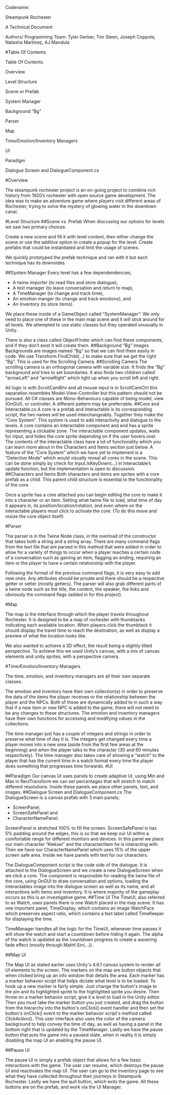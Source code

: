 Codename:

Steampunk Rochester

A Technical Document

Authors/ Programming Team:
Tyler Gerber, Tim Steen, Joseph Coppola, Natasha Martinez, AJ Mandula



#Table Of Contents

Table Of Contents

Overview

Level Structure

Scene or Prefab

System Manager

Background “Bg”

Parser

Map

Time/Emotion/Inventory Managers

UI

Paradigm

Dialogue Screen and DialogueComponent.cs

#Overview

The steampunk rochester project is an on-going project to combine rich history from 1920’s rochester with open source game development. The idea was to make an adventure game where players visit different areas of Rochester, trying to solve the mystery of glowing water in the downtown canal.

#Level Structure
##Scene vs. Prefab
When discussing our options for levels we saw two primary choices. 

Create a new scene and fill it with level content, then either change the scene or use the additive option to create a popup for the level. 
Create prefabs that could be instantiated and limit the usage of scenes. 

We quickly prototyped the prefab technique and ran with it but each technique has its downsides.

##System Manager
Every level has a few dependendencies; 

- A twine importer (to read files and store dialogue), 
- A test manager (to leave conversation and return to map),
- A TimeManager (to change and track time), 
- An emotion manger (to change and track emotions), and 
- An Inventory (to store items). 

We place these inside of a GameObject called “SystemManager”. We only need to place one of these in the main map scene and it will stick around for all levels. We attempted to use static classes but they operated unusually in Unity.

There is also a class called ObjectFinder which can find these components, and if they don’t exist it will create them.
##Background “Bg” Images
Backgrounds are images named “Bg” so that we can find them easily in code. We use Transform.FindChild(...) to make sure that we get the right “Bg”. This is used for the Scrolling Camera.
##Scrolling Camera
The scrolling camera is an orthogonal camera with variable size. It finds the “Bg” background and tries to set boundaries. It also finds two children called “arrowLeft” and “arrowRight” which light up when you scroll left and right. 

All logic is with ScrollCamBhv and all mouse input is in ScrollCamCtrl this separation resembles Model-View-Controller but this pattern should not be pursued. All C# classes are Mono-Behaviours capable of being model, view (OnGUI), or controller. A different pattern may be preferrable.
##Core and Interactable.cs
A core is a prefab and Interactable is its corresponding script, the two names will be used interchangeably. Together they make the “Core System”. This system is used to add interactivity and dialogue to the levels. A core contains an interactable component and and has a sprite representing a clickable zone. The interactable component updates, waits for input, and hides the core sprite depending on if the user hovers over. The contents of the interactable class have a lot of functionality which you can learn more about in the Characters and Items section just below. A feature of the “Core System” which we have yet to implement is a “Detective Mode” which would visually reveal all cores in the scene. This can be done simply by check for Input.IsKeyDown(...) in Interactable’s update function, but the implementation is open to discussion.
##Characters and Items
Both characters and items are sprites with a core prefab as a child. This parent child structure is essential to the functionality of the core.

Once a sprite has a core attached you can begin editing the core to make it into a character or an item. Setting what twine file to load, what time of day it appears in, its position/location/rotation, and even where on the interactable players must click to activate the core. (To do this move and resize the core object itself)

#Parser

The parser is in the Twine Node class, in the overload of the constructor that takes both a string and a string array. There are many command flags from the text file that are parsed in this method that were added in order to allow for a variety of things to occur when a player reaches a certain node of a conversation such as gaining an item, flagging an ending, requiring an item or the player to have a certain relationship with the player. 

Following the format of the previous command flags, it is very easy to add new ones. Any attributes should be private and there should be a respective getter or setter (mostly getters). The parser will also grab different parts of a twine node such as the title, the content, the speaker, the links and obviously the command flags (added in for this project).

#Map

The map is the interface through which the player travels throughout Rochester. It is designed to be a map of rochester with thumbtacks indicating each available location. When players click the thumbtack it should display the travel time to reach the destination, as well as display a preview of what the location looks like. 

We also wanted to achieve a 3D effect, the result being a slightly tilted perspective. To achieve this we used Unity’s canvas, with a mix of canvas elements and unity sprites, with a perspective camera.

#Time/Emotion/Inventory Managers

The time, emotion, and inventory managers are all their own separate classes. 

The emotion and inventory have their own collection(s) in order to preserve the data of the items the player receives or the relationship between the player and the NPCs. Both of these are dynamically added to in such a way that if a new item or new NPC is added to the game, there will not need to be any changes to these structures. The emotion and inventory managers have their own functions for accessing and modifying values in the collections. 

The time manager just has a couple of integers and strings in order to preserve what time of day it is. The integers get changed every time a player moves into a new area (aside from the first few areas at the beginning) and when the player talks to the character (30 and 60 minutes respectively). The time manager also takes care of showing a “watch” to the player that has the current time in a watch format every time the player does something that progresses time forwards.
#UI

##Paradigm
Our canvas UI uses panels to create adaptive UI, using Min and Max in RectTransform we can set percentages that will stretch to match different resolutions. Inside these panels we place other panels, text, and images.
##Dialogue Screen and DialogueComponent.cs
The DialogueScreen is a canvas prefab with 3 main panels; 

- ScreenPanel, 
- ScreenSafePanel and 
- CharacterNamePanel. 

ScreenPanel is stretched 100% to fill the screen. ScreenSafePanel is has 5% padding around the edges, this is so that we keep our UI within a comfortable range for different monitors and devices. In this panel we place our main character “Aleksei” and the character/item he is interacting with. Then we have our CharacterNamePanel which uses 15% of the upper screen safe area. Inside we have panels with text for our characters.

The DialogueComponent script is the code side of the dialogue. It is attached to the DialogueScreen and we create a new DialogueScreen when we click a core. The component is responsible for reading the twine file of the core, using OnGUI to draw conversation and options, loading the interactables image into the dialogue screen as well as its name, and all interactions with items and inventory. It is where majority of the gameplay occurs as this is an investigative game.
##Time UI
The TimeUI, also referred to as Watch, uses panels there is one Watch placed in the map scene. It has one important panel, TimeDisplay, which contains an image WatchFace which preserves aspect ratio, which contains a text label called TimeKeeper for displaying the time.

TimeManager handles all the logic for the TimeUI, whenever time passes it will show the watch and start a countdown before hiding it again. The alpha of the watch is updated as the countdown progress to create a wavering fade effect (mostly through Mathf.Sin(...)).

##Map UI

The Map UI as stated earlier uses Unity's 4.6.1 canvas system to render all UI elements to the screen. The markers on the map are button objects that when clicked bring up an info window that details the area. Each marker has a marker behavior script that helps dictate what level is to be loaded. To hook up a new marker is fairly simple. Just change the button's image to the pin and its highlighted sprite to the highlighted sprite you desire. Then throw on a marker behavior script, give it a level to load in the Unity editor. Then you must take the marker button you just created, and drag the button from the hierarchy into the button's onClick() event handler and then set the button's onClick() event to the marker behavior script's method called ClickAction(). This user interface also uses the color of the camera background to help convey the time of day, as well as having a panel in the bottom right that is updated by the TimeManager. Lastly we have the pause button that puts the game into a paused state, when in reality it is simply disabling the map UI an enabling the pause UI. 

##Pause UI

The pause UI is simply a prefab object that allows for a few basic interactions with the game. The user can resume, which destroys the pause UI and reactivates the map UI. The user can go to the inventory page to see what they have collected throughout their journeys in Steampunk Rochester. Lastly we have the quit button, which exits the game. All these buttons are on the prefab, and work via the UI Manager.
